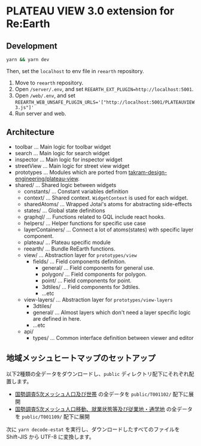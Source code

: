 # PLATEAU VIEW 3.0 extension for Re:Earth

## Development

```sh
yarn && yarn dev
```

Then, set the `localhost` to env file in `reearth` repository.

1. Move to `reearth` repository.
2. Open `/server/.env`, and set `REEARTH_EXT_PLUGIN=http://localhost:5001`.
3. Open `/web/.env`, and set `REEARTH_WEB_UNSAFE_PLUGIN_URLS='["http://localhost:5001/PLATEAUVIEW3.js"]'`
4. Run server and web.

## Architecture

- toolbar ... Main logic for toolbar widget
- search ... Main logic for search widget
- inspector ... Main logic for inspector widget
- streetView ... Main logic for street view widget
- prototypes ... Modules which are ported from [takram-design-engineering/plateau-view](https://github.com/takram-design-engineering/plateau-view).
- shared/ ... Shared logic between widgets
    - constants/ ... Constant variables definition
    - context/ ... Shared context. `WidgetContext` is used for each widget.
    - sharedAtoms/ ... Wrapped Jotai's atoms for abstracting side-effects
    - states/ ... Global state definitions
    - graphql/ ... Functions related to GQL include react hooks.
    - helpers/ ... Helper functions for specific use case
    - layerContainers/ ... Connect a lot of atoms(states) with specific layer component.
    - plateau/ ... Plateau specific module
    - reearth/ ... Bundle ReEarth functions.
    - view/ ... Abstraction layer for `prototypes/view`
      - fields/ ... Field components definition.
        - general/ ... Field components for general use.
        - polygon/ ... Field components for polygon.
        - point/ ... Field components for point.
        - 3dtiles/ ... Field components for 3dtiles.
        - ...etc
    - view-layers/ ... Abstraction layer for `prototypes/view-layers`
        - 3dtiles/
        - general/ ... Almost layers which don't need a layer specific logic are defined in here.
        - ...etc
    - api/
        - types/ ... Common interface definition between viewer and editor

## 地域メッシュヒートマップのセットアップ

以下2種類の全データをダウンロードし、`public` ディレクトリ配下にそれぞれ配置します。
- [国勢調査5次メッシュ人口及び世帯](https://www.e-stat.go.jp/gis/statmap-search?page=1&type=1&toukeiCode=00200521&toukeiYear=2020&aggregateUnit=Q&serveyId=Q002005112020&statsId=T001102&datum=2000) の全データを `public/T001102/` 配下に展開
- [国勢調査5次メッシュ人口移動、就業状態等及び従業地・通学地](https://www.e-stat.go.jp/gis/statmap-search?page=1&type=1&toukeiCode=00200521&toukeiYear=2020&aggregateUnit=Q&serveyId=Q002005112020&statsId=T001109&datum=2000) の全データを `public/T001109/` 配下に展開

次に `yarn decode-estat` を実行し、ダウンロードしたすべてのファイルを Shift-JIS から UTF-8 に変換します。
